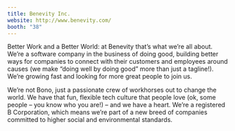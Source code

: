 ```yaml
---
title: Benevity Inc.
website: http://www.benevity.com/
booth: "38"
---
```


Better Work and a Better World: at Benevity that’s what we’re all about. We’re a software company in the business of doing good, building better ways for companies to connect with their customers and employees around causes (we make “doing well by doing good” more than just a tagline!). We’re growing fast and looking for more great people to join us.

We’re not Bono, just a passionate crew of workhorses out to change the world. We have that fun, flexible tech culture that people love (ok, some people – you know who you are!) – and we have a heart. We’re a registered B Corporation, which means we’re part of a new breed of companies committed to higher social and environmental standards.
